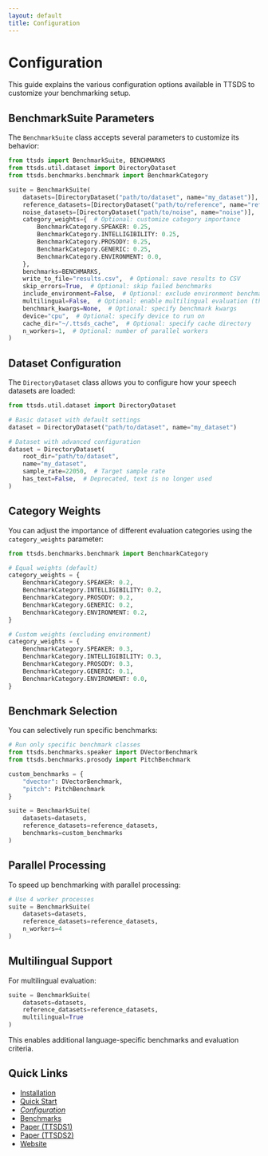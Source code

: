 ```yaml
---
layout: default
title: Configuration
---
```


# Configuration

This guide explains the various configuration options available in TTSDS to customize your benchmarking setup.

## BenchmarkSuite Parameters

The `BenchmarkSuite` class accepts several parameters to customize its behavior:

```python
from ttsds import BenchmarkSuite, BENCHMARKS
from ttsds.util.dataset import DirectoryDataset
from ttsds.benchmarks.benchmark import BenchmarkCategory

suite = BenchmarkSuite(
    datasets=[DirectoryDataset("path/to/dataset", name="my_dataset")],
    reference_datasets=[DirectoryDataset("path/to/reference", name="reference")],
    noise_datasets=[DirectoryDataset("path/to/noise", name="noise")],  # Optional: only if you want to use your own distractor noise
    category_weights={  # Optional: customize category importance
        BenchmarkCategory.SPEAKER: 0.25,
        BenchmarkCategory.INTELLIGIBILITY: 0.25,
        BenchmarkCategory.PROSODY: 0.25,
        BenchmarkCategory.GENERIC: 0.25,
        BenchmarkCategory.ENVIRONMENT: 0.0,
    },
    benchmarks=BENCHMARKS,
    write_to_file="results.csv",  # Optional: save results to CSV
    skip_errors=True,  # Optional: skip failed benchmarks
    include_environment=False,  # Optional: exclude environment benchmarks
    multilingual=False,  # Optional: enable multilingual evaluation (this uses the multilingual benchmarks from the TTSDS2 paper)
    benchmark_kwargs=None,  # Optional: specify benchmark kwargs
    device="cpu",  # Optional: specify device to run on
    cache_dir="~/.ttsds_cache",  # Optional: specify cache directory
    n_workers=1,  # Optional: number of parallel workers
)
```

## Dataset Configuration

The `DirectoryDataset` class allows you to configure how your speech datasets are loaded:

```python
from ttsds.util.dataset import DirectoryDataset

# Basic dataset with default settings
dataset = DirectoryDataset("path/to/dataset", name="my_dataset")

# Dataset with advanced configuration
dataset = DirectoryDataset(
    root_dir="path/to/dataset",
    name="my_dataset",
    sample_rate=22050,  # Target sample rate
    has_text=False,  # Deprecated, text is no longer used
)
```

## Category Weights

You can adjust the importance of different evaluation categories using the `category_weights` parameter:

```python
from ttsds.benchmarks.benchmark import BenchmarkCategory

# Equal weights (default)
category_weights = {
    BenchmarkCategory.SPEAKER: 0.2,
    BenchmarkCategory.INTELLIGIBILITY: 0.2,
    BenchmarkCategory.PROSODY: 0.2,
    BenchmarkCategory.GENERIC: 0.2,
    BenchmarkCategory.ENVIRONMENT: 0.2,
}

# Custom weights (excluding environment)
category_weights = {
    BenchmarkCategory.SPEAKER: 0.3,
    BenchmarkCategory.INTELLIGIBILITY: 0.3,
    BenchmarkCategory.PROSODY: 0.3,
    BenchmarkCategory.GENERIC: 0.1,
    BenchmarkCategory.ENVIRONMENT: 0.0,
}
```

## Benchmark Selection

You can selectively run specific benchmarks:

```python
# Run only specific benchmark classes
from ttsds.benchmarks.speaker import DVectorBenchmark
from ttsds.benchmarks.prosody import PitchBenchmark

custom_benchmarks = {
    "dvector": DVectorBenchmark,
    "pitch": PitchBenchmark
}

suite = BenchmarkSuite(
    datasets=datasets,
    reference_datasets=reference_datasets,
    benchmarks=custom_benchmarks
)
```

## Parallel Processing

To speed up benchmarking with parallel processing:

```python
# Use 4 worker processes
suite = BenchmarkSuite(
    datasets=datasets,
    reference_datasets=reference_datasets,
    n_workers=4
)
```

## Multilingual Support

For multilingual evaluation:

```python
suite = BenchmarkSuite(
    datasets=datasets,
    reference_datasets=reference_datasets,
    multilingual=True
)
```

This enables additional language-specific benchmarks and evaluation criteria.


## Quick Links

- [Installation](user-guide/installation.md)
- [Quick Start](user-guide/quickstart.md)
- [*Configuration*](user-guide/configuration.md)
- [Benchmarks](reference/benchmarks.md)
- [Paper (TTSDS1)](https://arxiv.org/abs/2407.12707)
- [Paper (TTSDS2)](https://arxiv.org/abs/2506.19441)
- [Website](https://ttsdsbenchmark.com)